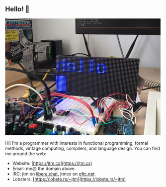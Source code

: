 ## Hello! 👋

<img src="images/adadisp.png" width="500px">

Hi! I'm a programmer with interests in functional programming,
formal methods, vintage computing, compilers, and language design. You
can find me around the web:

  - Website: [https://jtm.cx](https://jtm.cx)
  - Email: me@ the domain above.
  - IRC: jtm on [libera.chat](https://libera.chat), jtmcx on [oftc.net](https://www.oftc.net)
  - Lobsters: [https://lobste.rs/~jtm](https://lobste.rs/~jtm)
